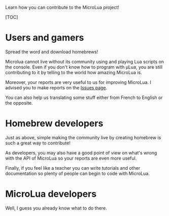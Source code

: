 Learn how you can contribute to the MicroLua project!

[TOC]


Users and gamers
================

Spread the word and download homebrews!

Microlua cannot live without its community using and playing Lua scripts on the console. Even if you don't know how to program with µLua, you are still contributing to it by telling to the world how amazing MicroLua is.

Moreover, your reports are very useful to us for improving MicroLua. I advised you to make reports on the [Issues page](https://sourceforge.net/p/microlua/tickets/).

You can also help us translating some stuff either from French to English or the opposite.


Homebrew developers
===================

Just as above, simple making the community live by creating homebrew is such a great way to contribute!

As developers, you may also have a good point of view on what's wrong with the API of MicroLua so your reports are even more useful.

Finally, if you feel like a teacher you can write tutorials and other documentation so plenty of people can begin to code with MicroLua.


MicroLua developers
===================

Well, I guess you already know what to do there.